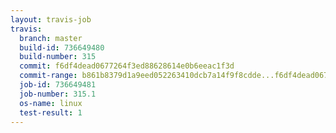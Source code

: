 ```yaml
---
layout: travis-job
travis:
  branch: master
  build-id: 736649480
  build-number: 315
  commit: f6df4dead0677264f3ed88628614e0b6eeac1f3d
  commit-range: b861b8379d1a9eed052263410dcb7a14f9f8cdde...f6df4dead0677264f3ed88628614e0b6eeac1f3d
  job-id: 736649481
  job-number: 315.1
  os-name: linux
  test-result: 1
---
```

